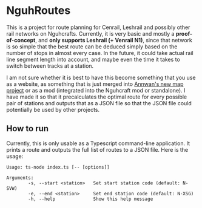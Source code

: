 # NguhRoutes
This is a project for route planning for Cenrail, Leshrail and possibly other rail networks on Nguhcrafts. Currently, it is very basic and mostly a **proof-of-concept**, and **only supports Leshrail (+ Venrail N1)**, since that network is so simple that the best route can be deduced simply based on the number of stops in almost every case. In the future, it could take actual rail line segment length into account, and maybe even the time it takes to switch between tracks at a station.

I am not sure whether it is best to have this become something that you use as a website, as something that is just merged into [Annwan's new map project](https://git.annwan.me/software/nguhmap) or as a mod (integrated into the Nguhcraft mod or standalone). I have made it so that it precalculates the optimal route for every possible pair of stations and outputs that as a JSON file so that the JSON file could potentially be used by other projects.
## How to run
Currently, this is only usable as a Typescript command-line application. It prints a route and outputs the full list of routes to a JSON file. Here is the usage:
```
Usage: ts-node index.ts [-- [options]]

Arguments:
        -s, --start <station>   Set start station code (default: N-SVW)
        -e, --end <station>     Set end station code (default: N-XSG)
        -h, --help              Show this help message
```